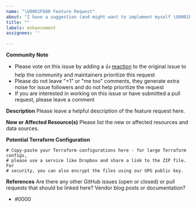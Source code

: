 ```yaml
---
name: "\U0001F680 Feature Request"
about: "I have a suggestion (and might want to implement myself \U0001F642)!"
title: ""
labels: enhancement
assignees: ''

---
```


**Community Note**
* Please vote on this issue by adding a 👍 [reaction](https://blog.github.com/2016-03-10-add-reactions-to-pull-requests-issues-and-comments/) to the original issue to help the community and maintainers prioritize this request
* Please do not leave "+1" or "me too" comments, they generate extra noise for issue followers and do not help prioritize the request
* If you are interested in working on this issue or have submitted a pull request, please leave a comment

**Description**
Please leave a helpful description of the feature request here.

**New or Affected Resource(s)**
Please list the new or affected resources and data sources.

**Potential Terraform Configuration**
```hcl
# Copy-paste your Terraform configurations here - for large Terraform configs,
# please use a service like Dropbox and share a link to the ZIP file. For
# security, you can also encrypt the files using our GPG public key.
```

**References**
Are there any other GitHub issues (open or closed) or pull requests that should be linked here? Vendor blog posts or documentation?

* #0000
